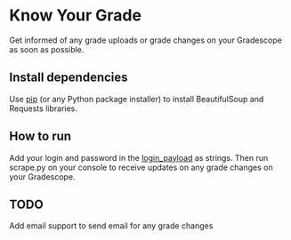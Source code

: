 # Know Your Grade
Get informed of any grade uploads or grade changes on your Gradescope as soon as possible.

## Install dependencies
Use [pip](https://pypi.org/project/pip/) (or any Python package installer) to install BeautifulSoup and Requests libraries.

## How to run
Add your login and password in the [login_payload](https://github.com/harshitchhajed/scrapeGradescope/blob/master/scrape.py#L24) as strings. Then run scrape.py on your console to receive updates on any grade changes on your Gradescope.


## TODO
Add email support to send email for any grade changes
